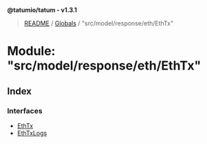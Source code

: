 **@tatumio/tatum - v1.3.1**

> [README](../README.md) / [Globals](../globals.md) / "src/model/response/eth/EthTx"

# Module: "src/model/response/eth/EthTx"

## Index

### Interfaces

* [EthTx](../interfaces/_src_model_response_eth_ethtx_.ethtx.md)
* [EthTxLogs](../interfaces/_src_model_response_eth_ethtx_.ethtxlogs.md)
